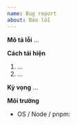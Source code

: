 ```yaml
---
name: Bug report
about: Báo lỗi
---
```


**Mô tả lỗi**
…

**Cách tái hiện**
1. …
2. …

**Kỳ vọng**
…

**Môi trường**
- OS / Node / pnpm:

